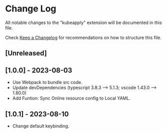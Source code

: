 # Change Log

All notable changes to the "kubeapply" extension will be documented in this file.

Check [Keep a Changelog](http://keepachangelog.com/) for recommendations on how to structure this file.

## [Unreleased]

## [1.0.0] - 2023-08-03
- Use Webpack to bundle src code.
- Update devDependencies (typescript 3.8.3 --> 5.1.3; vscode 1.43.0 --> 1.80.0)
- Add Funtion: Sync Online resource config to Local YAML.

## [1.0.1] - 2023-08-10
- Change default keybinding.